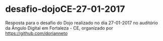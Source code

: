 # desafio-dojoCE-27-01-2017
Resposta para o desafio do Dojo realizado no dia 27-01-2017 no auditório da Ângulo Digital em Fortaleza - CE, organizado por https://github.com/dorianneto
